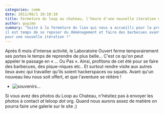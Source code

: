 ```yaml
---
categories: comm
date: 2011/06/1 10:10:10
title: Fermeture du loop au chateau, l'heure d'une nouvelle iteration du loop
author: guyzmo
summary: "Suite à la fermeture du lieu qui nous a accueilli pour la première itération du loop, 
il est temps de se reposer du déménagement et faire des barbecues avant de repartir de plus belle
pour une nouvelle itération !"
---
```


Après 6 mois d'intense activité, le Laboratoire Ouvert ferme temporairement ses portes le temps
de reprendre de plus belle... C'est ce qu'on peut appeler le passage en « ... Ou Pas ». Ainsi,
profitons de cet été pour se faire des barbecues, des pique-niques etc.. Et surtout rendre visite
aux autres lieux avec qui travailler qu'ils soient hackerspaces ou squats. Avant qu'un nouveau 
lieu nous soit offert, et que l'aventure se réitère !

* ![souvenirs...](http://m0g.net/~guyzmo/chateau1.jpeg "Château Albatart")

Si vous avez des photos du Loop au Chateau, n'hésitez pas à envoyer les photos à contact _at_ leloop _dot_ org.
Quand nous aurons assez de matière on pourra faire une galerie sur le site ;)

